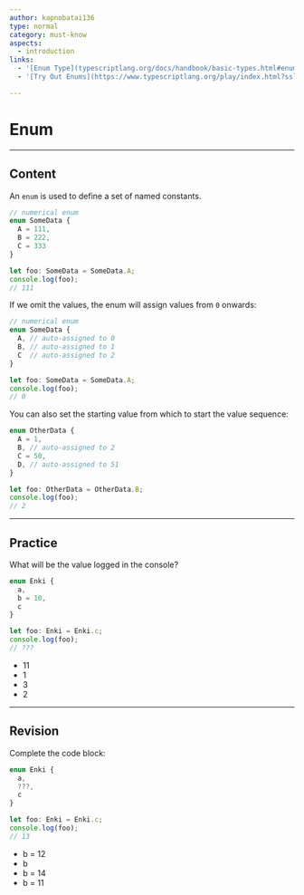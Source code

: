 ```yaml
---
author: kapnobatai136
type: normal
category: must-know
aspects:
  - introduction
links:
  - '[Enum Type](typescriptlang.org/docs/handbook/basic-types.html#enum){documentation}'
  - '[Try Out Enums](https://www.typescriptlang.org/play/index.html?ssl=1&ssc=1&pln=10&pc=5#code/KYOwrgtgBA8gLgC2AJwCIEM7qgbwFBRQCCUAvFAIwA0BUAQlVAPRNTphwD2AtOgM58AlgHMQwACZQuUAEy0AwmSgBWAAw1CqRizYce-IaIlTOKingC+ePABtgcKADNOnAFyxEKDFiXwkaTHQAOjoAbjwAY04QPk47IJtOYQAKZ04ASnCdGSA){website}'

---
```


# Enum

---
## Content

An `enum` is used to define a set of named constants.

```ts
// numerical enum
enum SomeData {
  A = 111,
  B = 222,
  C = 333
}

let foo: SomeData = SomeData.A;
console.log(foo);
// 111
```

If we omit the values, the enum will assign values from `0` onwards:

```ts
// numerical enum
enum SomeData {
  A, // auto-assigned to 0
  B, // auto-assigned to 1
  C  // auto-assigned to 2
}

let foo: SomeData = SomeData.A;
console.log(foo);
// 0
```

You can also set the starting value from which to start the value sequence:

```ts
enum OtherData {
  A = 1,
  B, // auto-assigned to 2
  C = 50,
  D, // auto-assigned to 51
}

let foo: OtherData = OtherData.B;
console.log(foo);
// 2
```

---
## Practice

What will be the value logged in the console?

```ts
enum Enki {
  a,
  b = 10,
  c
}

let foo: Enki = Enki.c;
console.log(foo);
// ???
```

* 11
* 1
* 3
* 2

---
## Revision

Complete the code block:

```ts
enum Enki {
  a,
  ???,
  c
}

let foo: Enki = Enki.c;
console.log(foo);
// 13
```

* b = 12
* b
* b = 14
* b = 11
